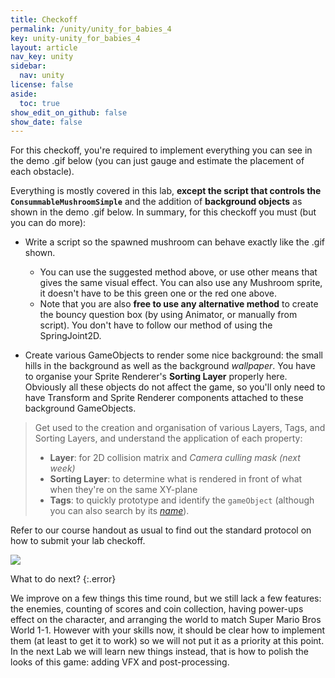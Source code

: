 ```yaml
---
title: Checkoff
permalink: /unity/unity_for_babies_4
key: unity-unity_for_babies_4
layout: article
nav_key: unity
sidebar:
  nav: unity
license: false
aside:
  toc: true
show_edit_on_github: false
show_date: false
---
```



For this checkoff, you're required to implement everything you can see in the demo .gif below (you can just gauge and estimate the placement of each obstacle). 


Everything is mostly covered in this lab, **except the script that controls the `ConsummableMushroomSimple`** and the  addition of **background objects** as shown in the demo .gif below. In summary, for this checkoff you must (but you can do more):
* Write a script so the spawned mushroom can behave exactly like the .gif shown.

	* You can use the suggested method above, or use other means that gives the same visual effect. You can also use any Mushroom sprite, it doesn't have to be this green one or the red one above. 
	* Note that you are also **free to use any alternative method** to create the bouncy question box (by using Animator, or manually from script). You don't have to follow our method of using the SpringJoint2D. 
* Create various GameObjects to render some nice background: the small hills in the background as well as the background _wallpaper_. You have to organise your Sprite Renderer's **Sorting Layer** properly here. Obviously all these objects do not affect the game, so you'll only need to have Transform and Sprite Renderer components attached to these background GameObjects. 

> Get used to the creation and organisation of various Layers, Tags, and Sorting Layers, and understand the application of each property:
> * **Layer**: for 2D collision matrix and *Camera culling mask (next week)*
> * **Sorting Layer**: to determine what is rendered in front of what when they're on the same XY-plane
> * **Tags**: to quickly prototype and identify the `gameObject` (although you can also search by its *[name](https://docs.unity3d.com/ScriptReference/GameObject.Find.html)*). 

Refer to our course handout as usual to find out the standard protocol on how to submit your lab checkoff. 

<img src="https://www.dropbox.com/s/uhdirkzz1q9dr55/checkoff2.gif?raw=1"  class="center_ninety"/>



What to do next?
{:.error}

We improve on a few things this time round, but we still lack a few features: the enemies, counting of scores and coin collection, having power-ups effect on the character, and arranging the world to match Super Mario Bros World 1-1. However with your skills now, it should be clear how to implement them (at least to get it to work) so we will not put it as a priority at this point. In the next Lab we will learn new things instead, that is how to polish the looks of this game: adding VFX and post-processing. 
<!--stackedit_data:
eyJoaXN0b3J5IjpbLTE2NjA4OTAxODYsMTQ3ODY4OTg5OCwtOT
YzNzk4OTk0LC0yMTEzNTY2NzY2LC04OTkyNTQ1MTAsMTM0MTk4
NjEzOSwxNDIxMTUwMzAxLDE1MzYxODMyOTAsMzI0NTk5OTAwLC
0xNzQ3ODg5MTA0LDU2MjczOTk2MiwxMTk3MjUyNTgyLC0xMzI3
MzI2MDAzLC0yMDE0ODI4NTc3LDE0MTg0NDM2NTQsLTE4OTUyOT
E1NzQsLTcwMzcxOTIyMCwtODMxNjI5MTk0LDEyODIxNDIwNjUs
LTEyODI3OTQ4MjhdfQ==
-->